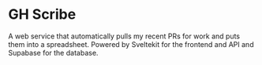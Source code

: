# GH Scribe
A web service that automatically pulls my recent PRs for work and puts them into a spreadsheet. Powered by Sveltekit for the frontend and API and Supabase for the database.

